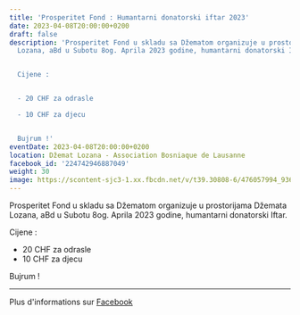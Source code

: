 ```yaml
---
title: 'Prosperitet Fond : Humantarni donatorski iftar 2023'
date: 2023-04-08T20:00:00+0200
draft: false
description: 'Prosperitet Fond u skladu sa Džematom organizuje u prostorijama Džemata
  Lozana, aBd u Subotu 8og. Aprila 2023 godine, humantarni donatorski Iftar.


  Cijene :


  - 20 CHF za odrasle

  - 10 CHF za djecu


  Bujrum !'
eventDate: 2023-04-08T20:00:00+0200
location: Džemat Lozana - Association Bosniaque de Lausanne
facebook_id: '224742946887049'
weight: 30
image: https://scontent-sjc3-1.xx.fbcdn.net/v/t39.30808-6/476057994_936635281930405_1135964331823661885_n.jpg?_nc_cat=106&ccb=1-7&_nc_sid=9e60e4&_nc_ohc=q2QWpNKrJuYQ7kNvwF8JFDM&_nc_oc=Adnhz8Hp9k1_H5jWBhgz7NfrimAUpzez4cE_Jz8LCe53BSH2VEB9LzPfAeSiE1-jihw&_nc_zt=23&_nc_ht=scontent-sjc3-1.xx&edm=ABTKTjYEAAAA&_nc_gid=K13DwcR9iQn-7SE34bRn0Q&oh=00_AfGztKw31L8uw5rq5vv8UppHJzBPGVOwObL_mH9C3sQCTA&oe=6813777D
---
```


Prosperitet Fond u skladu sa Džematom organizuje u prostorijama Džemata Lozana, aBd u Subotu 8og. Aprila 2023 godine, humantarni donatorski Iftar.

Cijene :

- 20 CHF za odrasle
- 10 CHF za djecu

Bujrum !

---

Plus d'informations sur [Facebook](https://facebook.com/events/224742946887049)